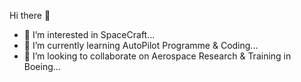 Hi there 👋
- 👀 I’m interested in SpaceCraft...
- 🛬 I’m currently learning AutoPilot Programme & Coding...
- 💞️ I’m looking to collaborate on Aerospace Research & Training in Boeing...


<!---
MV-SuryaPrakash is a ✨ special ✨ repository because its `README.md` (this file) appears on your GitHub profile.
You can click the Preview link to take a look at your changes.
--->
